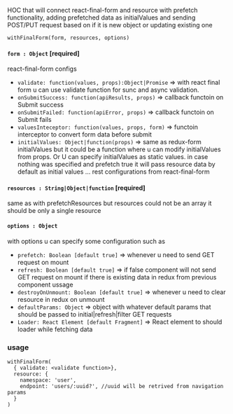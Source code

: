 HOC that will connect react-final-form and resource with prefetch functionality, adding prefetched data as initialValues and sending POST/PUT request based on if it is new object or updating existing one

`withFinalForm(form, resources, options)`
#### `form : Object` [required] 
react-final-form configs
- `validate: function(values, props):Object|Promise` => with react final form u can use  validate function  for sunc and async validation. 
- `onSubmitSuccess: function(apiResults, props)` => callback functoin on Submit success
- `onSubmitFailed: function(apiError, props)` => callback functoin on Submit fails
- `valuesInteceptor: function(values, props, form)` => functoin interceptor to convert form data before submit
- `initialValues: Object|function(props)` => same as redux-form initialValues but it could be a function where u can modify initialValues from props. Or U can specify initialValues as static values.
in case nothing was specified and prefetch true it will pass resource data by default as initial values
... rest configurations from react-final-form

#### `resources : String|Object|function` [required]
same as with prefetchResources but resources could not be an array it should be only a single resource
#### `options : Object` 
with options u can specify some configuration such as 
- `prefetch: Boolean [default true]` => whenever u need to send GET request on mount
- `refresh: Boolean [default true]` => if false component will not send GET request on mount if there is existing data in redux from previous component ussage
- `destroyOnUnmount: Boolean [default true]` => whenever u need to clear resource in redux on unmount
- `defaultParams: Object` => object with whatever default params that should be passed to initial|refresh|filter GET requests 
- `Loader: React Element [default Fragment]` => React element to should loader while fetching data

### usage
```
withFinalForm(
  { validate: <validate function>},
  resource: {
    namespace: 'user',
    endpoint: 'users/:uuid?', //uuid will be retrived from navigation params
  }
)
```
